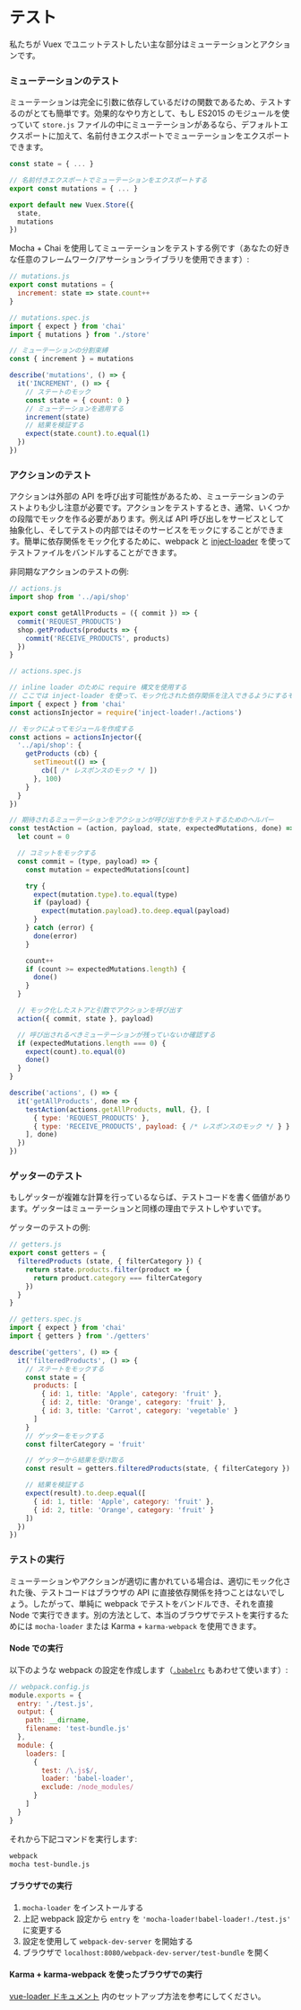 # テスト

私たちが Vuex でユニットテストしたい主な部分はミューテーションとアクションです。

### ミューテーションのテスト

ミューテーションは完全に引数に依存しているだけの関数であるため、テストするのがとても簡単です。効果的なやり方として、もし ES2015 のモジュールを使っていて `store.js` ファイルの中にミューテーションがあるなら、デフォルトエクスポートに加えて、名前付きエクスポートでミューテーションをエクスポートできます。

``` js
const state = { ... }

// 名前付きエクスポートでミューテーションをエクスポートする
export const mutations = { ... }

export default new Vuex.Store({
  state,
  mutations
})
```

Mocha + Chai を使用してミューテーションをテストする例です（あなたの好きな任意のフレームワーク/アサーションライブラリを使用できます）:

``` js
// mutations.js
export const mutations = {
  increment: state => state.count++
}
```

``` js
// mutations.spec.js
import { expect } from 'chai'
import { mutations } from './store'

// ミューテーションの分割束縛
const { increment } = mutations

describe('mutations', () => {
  it('INCREMENT', () => {
    // ステートのモック
    const state = { count: 0 }
    // ミューテーションを適用する
    increment(state)
    // 結果を検証する
    expect(state.count).to.equal(1)
  })
})
```

### アクションのテスト
 
アクションは外部の API を呼び出す可能性があるため、ミューテーションのテストよりも少し注意が必要です。アクションをテストするとき、通常、いくつかの段階でモックを作る必要があります。例えば API 呼び出しをサービスとして抽象化し、そしてテストの内部ではそのサービスをモックにすることができます。簡単に依存関係をモック化するために、webpack と [inject-loader](https://github.com/plasticine/inject-loader) を使ってテストファイルをバンドルすることができます。

非同期なアクションのテストの例:

``` js
// actions.js
import shop from '../api/shop'

export const getAllProducts = ({ commit }) => {
  commit('REQUEST_PRODUCTS')
  shop.getProducts(products => {
    commit('RECEIVE_PRODUCTS', products)
  })
}
```

``` js
// actions.spec.js

// inline loader のために require 構文を使用する
// ここでは inject-loader を使って、モック化された依存関係を注入できるようにするモジュールファクトリーを返す
import { expect } from 'chai'
const actionsInjector = require('inject-loader!./actions')

// モックによってモジュールを作成する
const actions = actionsInjector({
  '../api/shop': {
    getProducts (cb) {
      setTimeout(() => {
        cb([ /* レスポンスのモック */ ])
      }, 100)
    }
  }
})

// 期待されるミューテーションをアクションが呼び出すかをテストするためのヘルパー
const testAction = (action, payload, state, expectedMutations, done) => {
  let count = 0

  // コミットをモックする
  const commit = (type, payload) => {
    const mutation = expectedMutations[count]

    try {
      expect(mutation.type).to.equal(type)
      if (payload) {
        expect(mutation.payload).to.deep.equal(payload)
      }
    } catch (error) {
      done(error)
    }

    count++
    if (count >= expectedMutations.length) {
      done()
    }
  }

  // モック化したストアと引数でアクションを呼び出す
  action({ commit, state }, payload)

  // 呼び出されるべきミューテーションが残っていないか確認する
  if (expectedMutations.length === 0) {
    expect(count).to.equal(0)
    done()
  }
}

describe('actions', () => {
  it('getAllProducts', done => {
    testAction(actions.getAllProducts, null, {}, [
      { type: 'REQUEST_PRODUCTS' },
      { type: 'RECEIVE_PRODUCTS', payload: { /* レスポンスのモック */ } }
    ], done)
  })
})
```

### ゲッターのテスト

もしゲッターが複雑な計算を行っているならば、テストコードを書く価値があります。ゲッターはミューテーションと同様の理由でテストしやすいです。

ゲッターのテストの例:

``` js
// getters.js
export const getters = {
  filteredProducts (state, { filterCategory }) {
    return state.products.filter(product => {
      return product.category === filterCategory
    })
  }
}
```

``` js
// getters.spec.js
import { expect } from 'chai'
import { getters } from './getters'

describe('getters', () => {
  it('filteredProducts', () => {
    // ステートをモックする
    const state = {
      products: [
        { id: 1, title: 'Apple', category: 'fruit' },
        { id: 2, title: 'Orange', category: 'fruit' },
        { id: 3, title: 'Carrot', category: 'vegetable' }
      ]
    }
    // ゲッターをモックする
    const filterCategory = 'fruit'

    // ゲッターから結果を受け取る
    const result = getters.filteredProducts(state, { filterCategory })

    // 結果を検証する
    expect(result).to.deep.equal([
      { id: 1, title: 'Apple', category: 'fruit' },
      { id: 2, title: 'Orange', category: 'fruit' }
    ])
  })
})
```

### テストの実行

ミューテーションやアクションが適切に書かれている場合は、適切にモック化された後、テストコードはブラウザの API に直接依存関係を持つことはないでしょう。したがって、単純に webpack でテストをバンドルでき、それを直接 Node で実行できます。別の方法として、本当のブラウザでテストを実行するためには `mocha-loader` または Karma + `karma-webpack` を使用できます。

#### Node での実行

以下のような webpack の設定を作成します（[`.babelrc`](https://babeljs.io/docs/usage/babelrc/) もあわせて使います）:

``` js
// webpack.config.js
module.exports = {
  entry: './test.js',
  output: {
    path: __dirname,
    filename: 'test-bundle.js'
  },
  module: {
    loaders: [
      {
        test: /\.js$/,
        loader: 'babel-loader',
        exclude: /node_modules/
      }
    ]
  }
}
```

それから下記コマンドを実行します:

``` bash
webpack
mocha test-bundle.js
```

#### ブラウザでの実行

1. `mocha-loader` をインストールする
2. 上記 webpack 設定から `entry` を `'mocha-loader!babel-loader!./test.js'` に変更する
3. 設定を使用して `webpack-dev-server` を開始する
4. ブラウザで `localhost:8080/webpack-dev-server/test-bundle` を開く 

#### Karma + karma-webpack を使ったブラウザでの実行

[vue-loader ドキュメント](https://vue-loader.vuejs.org/ja/workflow/testing.html) 内のセットアップ方法を参考にしてください。
